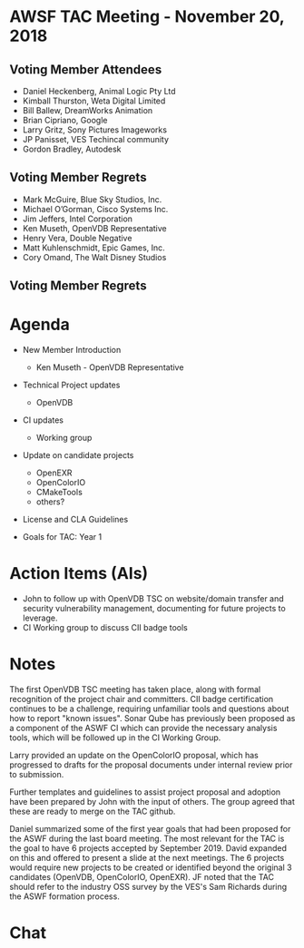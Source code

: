 # AWSF TAC Meeting - November 20, 2018

## Voting Member Attendees

- Daniel Heckenberg, Animal Logic Pty Ltd
- Kimball Thurston, Weta Digital Limited
- Bill Ballew, DreamWorks Animation
- Brian Cipriano, Google
- Larry Gritz, Sony Pictures Imageworks
- JP Panisset, VES Techincal community
- Gordon Bradley, Autodesk

## Voting Member Regrets

- Mark McGuire, Blue Sky Studios, Inc.
- Michael O’Gorman, Cisco Systems Inc.
- Jim Jeffers, Intel Corporation
- Ken Museth, OpenVDB Representative
- Henry Vera, Double Negative
- Matt Kuhlenschmidt, Epic Games, Inc.
- Cory Omand, The Walt Disney Studios

## Voting Member Regrets

# Agenda

- New Member Introduction
  - Ken Museth - OpenVDB Representative

- Technical Project updates
  - OpenVDB

- CI updates
  - Working group

- Update on candidate projects
  - OpenEXR
  - OpenColorIO
  - CMakeTools
  - others?

- License and CLA Guidelines

- Goals for TAC: Year 1

# Action Items (AIs)

- John to follow up with OpenVDB TSC on website/domain transfer and security vulnerability management, documenting for future projects to leverage.
- CI Working group to discuss CII badge tools

# Notes

The first OpenVDB TSC meeting has taken place, along with formal recognition of the project chair and committers.  CII badge certification continues to be a challenge, requiring unfamiliar tools and questions about how to report "known issues".  Sonar Qube has previously been proposed as a component of the ASWF CI which can provide the necessary analysis tools, which will be followed up in the CI Working Group.

Larry provided an update on the OpenColorIO proposal, which has progressed to drafts for the proposal documents under internal review prior to submission.

Further templates and guidelines to assist project proposal and adoption have been prepared by John with the input of others.  The group agreed that these are ready to merge on the TAC github.

Daniel summarized some of the first year goals that had been proposed for the ASWF during the last board meeting.  The most relevant for the TAC is the goal to have 6 projects accepted by September 2019.  David expanded on this and offered to present a slide at the next meetings.  The 6 projects would require new projects to be created or identified beyond the original 3 candidates (OpenVDB, OpenColorIO, OpenEXR).  JF noted that the TAC should refer to the industry OSS survey by the VES's Sam Richards during the ASWF formation process.


# Chat
